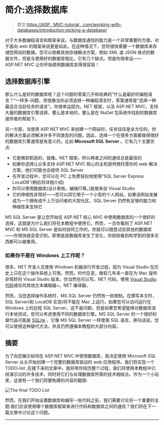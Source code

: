 # 简介:选择数据库

> 原文:[https://ASP . MVC-tutorial . com/working-with-databases/introduction-picking-a-database/](https://asp.mvc-tutorial.com/working-with-databases/introduction-picking-a-database/)

对于大多数编程语言和框架来说，与数据库通信的能力是一个非常重要的方面。对于面向 web 的框架来说更是如此，在这种情况下，您将很快需要一个数据库来存储您网站的数据。您可以依赖其他存储解决方案，例如 XML 或 JSON 格式的数据文件，但是与使用好的数据库相比，它有几个缺点。但是你很幸运——ASP.NET MVC 让你开始使用数据库变得很容易！

## 选择数据库引擎

那么什么是好的数据库呢？这个问题的答案几乎和经典的“什么是最好的编程语言？”一样多-问题，但很像当你必须选择一种编程语言时，答案通常是“选择一种最适合当前任务的语言”。你很幸运因为。NET 框架，以及 ASP.NET MVC，支持大量的数据库引擎选择，要么是本地的，要么是在 NuGet 包系统中找到的数据库提供者的帮助下。

另一方面，当使用 ASP.NET MVC 来创建一个网站时，任务往往是全方位的，你的解决方案必须解决许多不同类型的问题。因此，选择一个在很多方面都做得很好的数据库引擎通常是有意义的，比如 **Microsoft SQL Server** 。它有几个主要优点:

*   它是微软制造的，就像。NET 框架，所以两者之间的通信总是最佳的
*   如果你选择让众多支持 ASP.NET MVC 核心的主机提供商托管你的 web 解决方案，他们可能也会提供 SQL Server
*   在开发过程中，您可以在 PC 上免费轻松地使用“SQL Server Express LocalDB”(稍后将详细介绍)
*   你可以使用数据库(设计表格，编辑行等。)直接来自 Visual Studio
*   它的伸缩性非常好——您可以将它用于一个小型的个人网站，如果该网站发展成为一个拥有成千上万访问者的大型社区，SQL Server 仍然有足够的能力和伸缩性来支持它

MS SQL Server 是让您开始在 ASP.NET 核心 MVC 中使用数据库的一个很好的选择，这就是为什么我们将在本教程中使用它。然而，一旦你看到了 ASP.NET MVC 和 MS SQL Server 是如何协同工作的，你就可以随意试验其他的数据库——你很快就会意识到，即使底层数据库发生了变化，你刚刚看到和学到的很多东西都可以被重用。

<input type="hidden" name="IL_IN_ARTICLE">

### 如果你不是在 Windows 上工作呢？

很多。NET 开发人员使用 Windows 机器进行开发过程，因为 Visual Studio 在历史上只在这个操作系统上可用。然而，时代在变，微软几年来一直在为 Mac 提供非常好的 Visual Studio 版本。你当然也可以写。NET 代码，使用 [Visual Studio 代码](https://code.visualstudio.com/)或任何其他文本编辑器+。NET 编译器。

然而，当您选择操作系统时，MS SQL Server 仍然有一些限制。在撰写本文时，SQL Server(和 LocalDB 实现)将不能在 Mac 上运行。如果您可以访问运行在 Windows 上的远程 SQL Server，这不是问题，但是如果您希望能够对数据库进行本地测试，您可以考虑使用不同的数据库引擎。MS SQL Server 的一个很好的替代品可能是 [SQLite](https://www.sqlite.org/) ，它像 MS SQL Server 一样使用 SQL 语言。换句话说，您可以使用这种替代方法，并且仍然遵循本教程的大部分内容。

## 摘要

为了向您展示如何在 ASP.NET MVC 中使用数据库，我决定使用 Microsoft SQL Server 从头开始创建一个完整的数据库驱动的 web 应用程序。我们将实现一个 TODO-list ,在接下来的文章中，我将带你经历整个过程，我们将使用本教程中已经演示过的许多技术，同时将它们与处理数据库所需的技术相结合。作为一个小玩笑，这里有一个我们将要构建的内容的截图:

![](../Images/d8bc781d563e613d8cc90086887cae5b.png "The final TODO List")

然而，在我们开始设置数据库和编写一些代码之前，我们需要讨论另一个重要的主题:我们应该使用哪个数据库框架来进行代码和数据库之间的通信？我们将在下一篇文章中讨论这个问题。

* * *